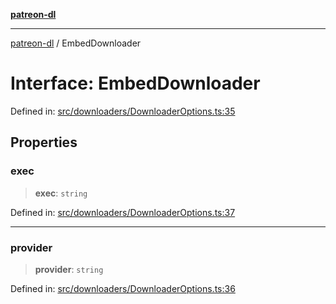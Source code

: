 [**patreon-dl**](../README.md)

***

[patreon-dl](../README.md) / EmbedDownloader

# Interface: EmbedDownloader

Defined in: [src/downloaders/DownloaderOptions.ts:35](https://github.com/patrickkfkan/patreon-dl/blob/4dbe5b7f9bc86c654049194392d94f0aeefc44c0/src/downloaders/DownloaderOptions.ts#L35)

## Properties

### exec

> **exec**: `string`

Defined in: [src/downloaders/DownloaderOptions.ts:37](https://github.com/patrickkfkan/patreon-dl/blob/4dbe5b7f9bc86c654049194392d94f0aeefc44c0/src/downloaders/DownloaderOptions.ts#L37)

***

### provider

> **provider**: `string`

Defined in: [src/downloaders/DownloaderOptions.ts:36](https://github.com/patrickkfkan/patreon-dl/blob/4dbe5b7f9bc86c654049194392d94f0aeefc44c0/src/downloaders/DownloaderOptions.ts#L36)
